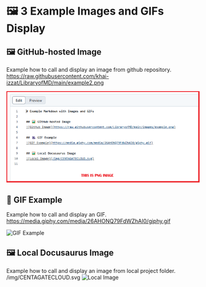 # 🖼️ 3 Example Images and GIFs Display

## 🖼️ GitHub-hosted Image
Example how to call and display an image from github repository. https://raw.githubusercontent.com/khai-izzat/LibraryofMD/main/example2.png

![GitHub Image](https://raw.githubusercontent.com/khai-izzat/LibraryofMD/main/example2.png)

## 🎥 GIF Example
Example how to call and display an GIF. https://media.giphy.com/media/26AHONQ79FdWZhAI0/giphy.gif

![GIF Example](https://media.giphy.com/media/26AHONQ79FdWZhAI0/giphy.gif)

## 🖼️ Local Docusaurus Image
Example how to call and display an image from local project folder. /img/CENTAGATECLOUD.svg
![Local Image](/img/CENTAGATECLOUD.svg)


